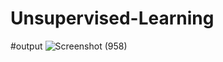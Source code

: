 # Unsupervised-Learning

#output
![Screenshot (958)](https://user-images.githubusercontent.com/95359255/157622380-be89e23f-0e57-44b1-9041-73aa51a007cd.png)
